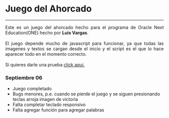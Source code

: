 <h1>Juego del Ahorcado</h1>

__________________________________________________________________________________

<div style="text-align: justify">
Este es un juego del ahorcado hecho para el programa de Oracle Next Education(ONE) hecho por <strong>Luis Vargas</strong>.
<br><br>
El juego depende mucho de javascript para funcionar, ya que todas las imagenes y textos se cargan desde el inicio y el script es el que lo hace aparecer todo
en el momento correcto.
<br><br>
Si quieres darle una prueba <a href="https://vargas-luis.github.io/ahorcado-alura/">click aqui.</a>
</div>

### Septiembre 06
- Juego completado
- Bugs menores, p.e. cuando se pierde el juego y se siguen presionando teclas arroja imagen de victoria
- Falta completar teclado responsivo
- Falta agregar función para agregar palabras
